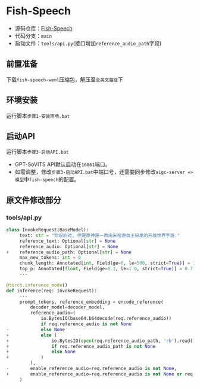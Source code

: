 # Fish-Speech
- 源码仓库：[Fish-Speech](https://github.com/fishaudio/fish-speech)
- 代码分支：`main`
- 启动文件：`tools/api.py`(接口增加`reference_audio_path`字段)

## 前置准备
下载`fish-speech-wenl`压缩包，解压至`全英文路径`下

## 环境安装
运行脚本`步骤1-安装环境.bat`

## 启动API
运行脚本`步骤3-启动API.bat`

- GPT-SoVITS API默认启动在`16861`端口。
- 如需调整，修改`步骤3-启动API.bat`中端口号，还需要同步修改`aigc-server => 模型`中`fish-speech`的配置。

## 原文件修改部分

### tools/api.py

```python
class InvokeRequest(BaseModel):
     text: str = "你说的对, 但是原神是一款由米哈游自主研发的开放世界手游."
     reference_text: Optional[str] = None
     reference_audio: Optional[str] = None
+    reference_audio_path: Optional[str] = None
     max_new_tokens: int = 0
     chunk_length: Annotated[int, Field(ge=0, le=500, strict=True)] = 150
     top_p: Annotated[float, Field(ge=0.1, le=1.0, strict=True)] = 0.7
     ···
```

```python
@torch.inference_mode()
def inference(req: InvokeRequest):
     ···
     prompt_tokens, reference_embedding = encode_reference(
         decoder_model=decoder_model,
         reference_audio=(
             io.BytesIO(base64.b64decode(req.reference_audio))
             if req.reference_audio is not None
-            else None
+            else (
+                io.BytesIO(open(req.reference_audio_path, 'rb').read())
+                if req.reference_audio_path is not None
+                else None
+            )
         ),
-        enable_reference_audio=req.reference_audio is not None,
+        enable_reference_audio=req.reference_audio is not None or req.reference_audio_path is not None,
     )

```